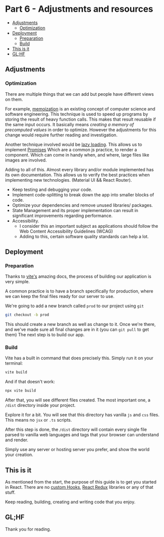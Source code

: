 # Part 6 - Adjustments and resources

<!-- toc -->

- [Adjustments](#adjustments)
  - [Optimization](#optimization)
- [Deployment](#deployment)
  - [Preparation](#preparation)
  - [Build](#build)
- [This is it](#this-is-it)
- [GL;HF](#glhf)

<!-- tocstop -->

## Adjustments

### Optimization

There are multiple things that we can add but people have different views on them.

For example, [memoization](https://react.dev/reference/react/memo)
is an existing concept of computer science and software engineering.
This technique is used to speed up programs by storing the result of heavy function calls.
This makes that result reusable if the same input occurs.
It basically means *creating a memory of precomputed values* in order to optimize.
However the adjustments for this change would require further reading and investigation.

Another technique involved would be [lazy loading](https://react.dev/reference/react/lazy#lazy).
This allows us to implement [Promises](https://developer.mozilla.org/en-US/docs/Web/JavaScript/Reference/Global_Objects/Promise)
Which are a common js practice, to render a component.
Which can come in handy when, and where, large files like images are involved.

Adding to all of this.
Almost every library and/or module implemented has its own documentation.
This allows us to verify the best practices when implementing new technologies.
(Material UI && React Router).

- Keep testing and debugging your code.
- Implement code-splitting to break down the app into smaller blocks of code.
- Optimize your dependencies and remove unused libraries/ packages.
- State Management and its proper implementation can result in significant improvements regarding performance.
- Accessibility.
  - I consider this an important subject as applications should follow the Web Content Accessibility Guidelines (WCAG)
  - Adding to this, certain software quality standards can help a lot.

## Deployment

### Preparation

Thanks to [vite's](https://vitejs.dev/guide/build) amazing docs,
the process of building our application is very simple.

A common practice is to have a branch specifically for production,
where we can keep the final files ready for our server to use.

We're going to add a new branch called `prod` to our project using `git`

```sh
git checkout -b prod
```

This should create a new branch as well as change to it.
Once we're there, and we've made sure all final changes are in it
(you can `git pull` to get them)
The next step is to build our app.

### Build

Vite has a built in command that does precisely this. Simply run it on your terminal:

```sh
vite build
```

And if that doesn't work:

```sh
npx vite build
```

After that, you will see different files created.
The most important one, a `/dist` directory inside your project.

Explore it for a bit.
You will see that this directory has vanilla `js` and `css` files.
This means no `jsx` or `.ts` scripts.

After this step is done, the `/dist` directory will contain every single file parsed to vanilla web languages and tags that your browser can understand and render.

Simply use any server or hosting server you prefer,
and show the world your creation.

## This is it

As mentioned from the start, the purpose of this guide is to get you started in React.
There are no [custom Hooks](https://react.dev/learn/reusing-logic-with-custom-hooks#extracting-your-own-custom-hook-from-a-component),
[React Redux](https://react-redux.js.org/) libraries or any of that stuff.

Keep reading, building, creating and writing code that you enjoy.

## GL;HF

Thank you for reading.
